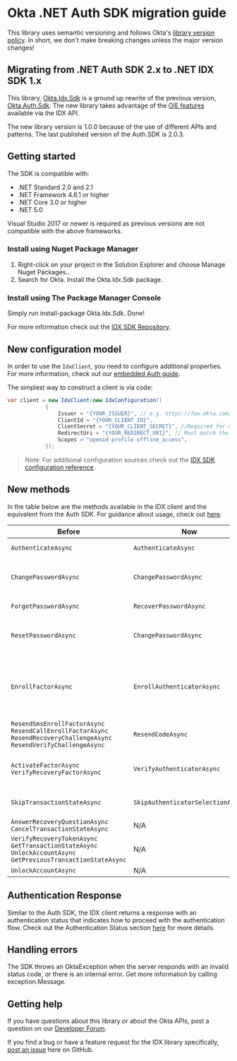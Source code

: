 # Okta .NET Auth SDK migration guide

This library uses semantic versioning and follows Okta's [library version policy](https://developer.okta.com/code/library-versions/). In short, we don't make breaking changes unless the major version changes!

## Migrating from .NET Auth SDK 2.x to .NET IDX SDK 1.x

This library, [Okta.Idx.Sdk](https://www.nuget.org/packages/Okta.Idx.Sdk) is a ground up rewrite of the previous version, [Okta.Auth.Sdk](https://www.nuget.org/packages/Okta.Auth.Sdk).  The new library takes advantage of the [OIE features](https://www.okta.com/platform/identity-engine/) available via the IDX API. 

The new library version is 1.0.0 because of the use of different APIs and patterns. The last published version of the Auth.SDK is 2.0.3.

## Getting started

The SDK is compatible with:

* .NET Standard 2.0 and 2.1
* .NET Framework 4.6.1 or higher
* .NET Core 3.0 or higher
* .NET 5.0

Visual Studio 2017 or newer is required as previous versions are not compatible with the above frameworks.

### Install using Nuget Package Manager

1. Right-click on your project in the Solution Explorer and choose Manage Nuget Packages...
2. Search for Okta. Install the Okta.Idx.Sdk package.

### Install using The Package Manager Console
Simply run install-package Okta.Idx.Sdk. Done!

For more information check out the [IDX SDK Repository](https://github.com/okta/okta-idx-dotnet).

## New configuration model

In order to use the `IdxClient`, you need to configure additional properties. For more information, check out our [embedded Auth guide](https://developer.okta.com/docs/guides/oie-embedded-sdk-overview/main/#get-started-with-the-sdk).

The simplest way to construct a client is via code:

```csharp
var client = new IdxClient(new IdxConfiguration()
            {
                Issuer = "{YOUR_ISSUER}", // e.g. https://foo.okta.com/oauth2/default, https://foo.okta.com/oauth2/ausar5vgt5TSDsfcJ0h7
                ClientId = "{YOUR_CLIENT_ID}", 
                ClientSecret = "{YOUR_CLIENT_SECRET}", //Required for confidential clients. 
                RedirectUri = "{YOUR_REDIRECT_URI}", // Must match the redirect uri in client app settings/console
                Scopes = "openid profile offline_access",
            });

```

> Note: For additional configuration sources check out the [IDX SDK configuration reference](https://github.com/oktaokta-idx-dotnet#configuration-reference).

## New methods
 
In the table below are the methods available in the IDX client and the equivalent from the Auth SDK. For guidance about usage, check out [here](https://github.com/okta/okta-idx-dotnet/#usage-guide).


| Before   |      Now      |   |
|----------|-------------|------|
| `AuthenticateAsync` |  `AuthenticateAsync` | Authenticates a user with username/password credentials |
| `ChangePasswordAsync` |    `ChangePasswordAsync`   |   Changes user''s password. In addition to the `changePasswordOptions`, you need to pass an `IdxContext`.|
| `ForgotPasswordAsync` | `RecoverPasswordAsync` |   Initiates the password recovery flow.  |
| `ResetPasswordAsync` | `ChangePasswordAsync` |   Changes user''s password. In addition to the `changePasswordOptions`, you need to pass an `IdxContext`.  |
|`EnrollFactorAsync`|`EnrollAuthenticatorAsync`| Triggers the authenticator enrollment flow. Previously, you had to have called `SelectEnrollAuthenticatorAsync`. <br /> In addition to the `enrollAuthenticatorOptions`, you aneed to pass an `IdxContext`. |
|`ResendSmsEnrollFactorAsync` <br /> `ResendCallEnrollFactorAsync` <br /> `ResendRecoveryChallengeAsync` <br /> `ResendVerifyChallengeAsync` | `ResendCodeAsync`| Resends Code. You need to pass an `IdxContext`. |
|`ActivateFactorAsync` <br /> `VerifyRecoveryFactorAsync`| `VerifyAuthenticatorAsync` | Verifies an authenticator. In addition to `verifyAuthenticatorOptions`, you need to pass an `IdxContext`.  |
|`SkipTransactionStateAsync`| `SkipAuthenticatorSelectionAsync`| Skips an optional authenticator during enrollment/verification. You need to pass an `IdxContext`. |
|`AnswerRecoveryQuestionAsync` <br /> `CancelTransactionStateAsync`| N/A| Out of Scope |
|`VerifyRecoveryTokenAsync` <br /> `GetTransactionStateAsync` <br /> `UnlockAccountAsync` <br /> `GetPreviousTransactionStateAsync`| N/A||
|`UnlockAccountAsync`| N/A||

## Authentication Response

Similar to the Auth SDK, the IDX client returns a response with an authentication status that indicates how to proceed with the authentication flow. Check out the Authentication Status section [here](https://github.com/okta/okta-idx-dotnet#authentication-status) for more details.

## Handling errors

The SDK throws an OktaException when the server responds with an invalid status code, or there is an internal error. Get more information by calling exception.Message.

## Getting help

If you have questions about this library or about the Okta APIs, post a question on our [Developer Forum](https://devforum.okta.com).

If you find a bug or have a feature request for the IDX library specifically, [post an issue](https://github.com/okta/okta-idx-dotnet/issues) here on GitHub.